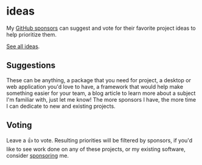# ideas

My [GitHub sponsors](https://github.com/sponsors/melchisedech333) can suggest and vote for their favorite project ideas to help prioritize them.

[See all ideas](https://github.com/melchisedech333/ideas/issues).


## Suggestions

These can be anything, a package that you need for project, a desktop or web application you'd love to have, a framework that would help make something easier for your team, a blog article to learn more about a subject I'm familiar with, just let me know! The more sponsors I have, the more time I can dedicate to new and existing projects.

## Voting

Leave a :thumbsup: to vote. Resulting priorities will be filtered by sponsors, if you'd like to see work done on any of these projects, or my existing software, consider [sponsoring](https://github.com/sponsors/melchisedech333) me.